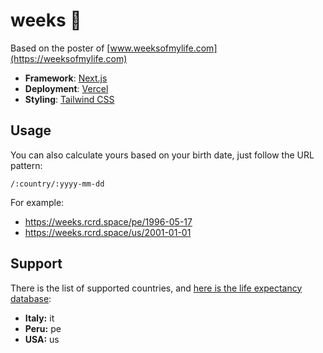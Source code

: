 # weeks 📅

Based on the poster of [www.weeksofmylife.com](https://weeksofmylife.com)

- **Framework**: [Next.js](https://nextjs.org)
- **Deployment**: [Vercel](https://vercel.com)
- **Styling**: [Tailwind CSS](https://tailwindcss.com)

## Usage

You can also calculate yours based on your birth date, just follow the URL pattern:

```
/:country/:yyyy-mm-dd
```

For example:

- https://weeks.rcrd.space/pe/1996-05-17
- https://weeks.rcrd.space/us/2001-01-01

## Support

There is the list of supported countries, and [here is the life expectancy database](https://github.com/rqbazan/weeks/blob/main/src/life-expectancy.json):

- **Italy:** it
- **Peru:** pe
- **USA:** us
